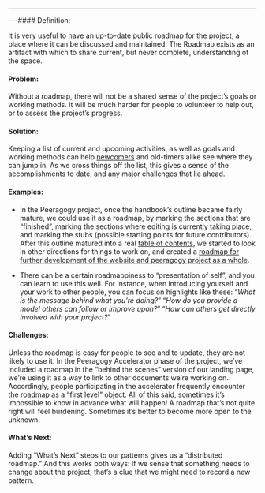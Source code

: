 ---
---#### Definition:

It is very useful to have an up-to-date public roadmap for the project,
a place where it can be discussed and maintained. The Roadmap exists as
an artifact with which to share current, but never complete,
understanding of the space.

#### Problem:

Without a roadmap, there will not be a shared sense of the project’s
goals or working methods. It will be much harder for people to volunteer
to help out, or to assess the project’s progress.

#### Solution:

Keeping a list of current and upcoming activities, as well as goals and
working methods can help
[newcomers](http://peeragogy.org/practice/heuristics/newcomer/) and
old-timers alike see where they can jump in. As we cross things off the
list, this gives a sense of the accomplishments to date, and any major
challenges that lie ahead.

#### Examples:

-   In the Peeragogy project, once the handbook’s outline became fairly
    mature, we could use it as a roadmap, by marking the sections that
    are “finished”, marking the sections where editing is currently
    taking place, and marking the stubs (possible starting points for
    future contributors). After this outline matured into a real [table
    of contents](http://peeragogy.org/table-of-contents/), we started to
    look in other directions for things to work on, and created a
    [roadmap for further development of the website and peeragogy
    project as a whole](http://peeragogy.org/peeragogy-org-roadmap/).

-   There can be a certain roadmappiness to “presentation of self”, and
    you can learn to use this well. For instance, when introducing
    yourself and your work to other people, you can focus on highlights
    like these: “*What is the message behind what you’re doing?*” “*How
    do you provide a model others can follow or improve upon?*” “*How
    can others get directly involved with your project?*”

#### Challenges:

Unless the roadmap is easy for people to see and to update, they are not
likely to use it. In the Peeragogy Accelerator phase of the project,
we’ve included a roadmap in the “behind the scenes” version of our
landing page, we’re using it as a way to link to other documents we’re
working on. Accordingly, people participating in the accelerator
frequently encounter the roadmap as a “first level” object. All of this
said, sometimes it’s impossible to know in advance what will happen! A
roadmap that’s not quite right will feel burdening. Sometimes it’s
better to become more open to the unknown.

#### What’s Next:

Adding “What’s Next” steps to our patterns gives us a “distributed
roadmap.” And this works both ways: If we sense that something needs to
change about the project, that’s a clue that we might need to record a
new pattern.

